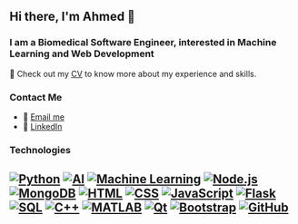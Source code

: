 ## Hi there, I'm Ahmed 👋

### I am a Biomedical Software Engineer, interested in Machine Learning and Web Development

📄 Check out my [CV](link-to-your-cv) to know more about my experience and skills.

### Contact Me
- 📧 [Email me](mailto:your-email@example.com)
- 🔗 [LinkedIn](https://www.linkedin.com/in/your-linkedin-profile)

### Technologies
[![Python](https://img.shields.io/badge/-Python-3776AB?logo=python&logoColor=white)](https://github.com/topics/python)
[![AI](https://img.shields.io/badge/-AI-000000?logo=ai&logoColor=white)](https://github.com/topics/artificial-intelligence)
[![Machine Learning](https://img.shields.io/badge/-Machine%20Learning-F7931E?logo=machine-learning&logoColor=white)](https://github.com/topics/machine-learning)
[![Node.js](https://img.shields.io/badge/-Node.js-339933?logo=node.js&logoColor=white)](https://github.com/topics/nodejs)
[![MongoDB](https://img.shields.io/badge/-MongoDB-47A248?logo=mongodb&logoColor=white)](https://github.com/topics/mongodb)
[![HTML](https://img.shields.io/badge/-HTML-E34F26?logo=html5&logoColor=white)](https://github.com/topics/html)
[![CSS](https://img.shields.io/badge/-CSS-1572B6?logo=css3&logoColor=white)](https://github.com/topics/css)
[![JavaScript](https://img.shields.io/badge/-JavaScript-F7DF1E?logo=javascript&logoColor=black)](https://github.com/topics/javascript)
[![Flask](https://img.shields.io/badge/-Flask-000000?logo=flask&logoColor=white)](https://github.com/topics/flask)
[![SQL](https://img.shields.io/badge/-SQL-003B57?logo=sqlite&logoColor=white)](https://github.com/topics/sql)
[![C++](https://img.shields.io/badge/-C++-00599C?logo=cplusplus&logoColor=white)](https://github.com/topics/c-plus-plus)
[![MATLAB](https://img.shields.io/badge/-MATLAB-EA0C2A?logo=matlab&logoColor=white)](https://github.com/topics/matlab)
[![Qt](https://img.shields.io/badge/-Qt-41CD52?logo=qt&logoColor=white)](https://github.com/topics/qt)
[![Bootstrap](https://img.shields.io/badge/-Bootstrap-563D7C?logo=bootstrap&logoColor=white)](https://github.com/topics/bootstrap)
[![GitHub](https://img.shields.io/badge/-GitHub-181717?logo=github&logoColor=white)](https://github.com/AhmedOs99)
- 
<!--
**AhmedOs99/AhmedOs99** is a ✨ _special_ ✨ repository because its `README.md` (this file) appears on your GitHub profile.

Here are some ideas to get you started:

- 🔭 I’m currently working on ...
- 🌱 I’m currently learning ...
- 👯 I’m looking to collaborate on ...
- 🤔 I’m looking for help with ...
- 💬 Ask me about ...
- 📫 How to reach me: ...
- 😄 Pronouns: ...
- ⚡ Fun fact: ...
-->
